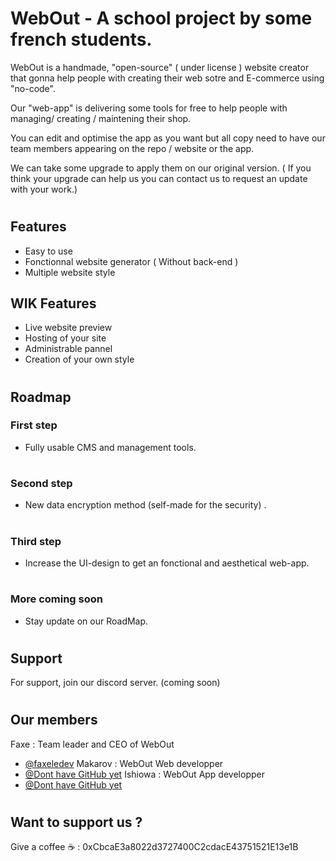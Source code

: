 
# WebOut - A school project by some french students.

WebOut is a handmade, "open-source" ( under license ) website creator that gonna help people with creating their web sotre and E-commerce using "no-code".

Our "web-app" is delivering some tools for free to help people with managing/ creating / maintening their shop.

You can edit and optimise the app as you want but all copy need to have our team members appearing on the repo / website or the app.

We can take some upgrade to apply them on our original version. ( If you think your upgrade can help us you can contact us to request an update with your work.)

# 
## Features

- Easy to use
- Fonctionnal website generator ( Without back-end )
- Multiple website style

## WIK Features

- Live website preview
- Hosting of your site
- Administrable pannel
- Creation of your own style


# 

## Roadmap

### First step

- Fully usable CMS and management tools.

# 

### Second step

- New data encryption method (self-made for the security) .

# 

### Third step

- Increase the UI-design to get an fonctional and aesthetical web-app.

# 

### More coming soon

- Stay update on our RoadMap.

# 

## Support

For support, join our discord server. (coming soon)

#
## Our members

 Faxe : Team leader and CEO of WebOut
- [@faxeledev](https://www.github.com/faxeledev)
 Makarov : WebOut Web developper
- [@Dont have GitHub yet](https://www.github.com/DontHaveGitHubYet)
 Ishiowa : WebOut App developper
- [@Dont have GitHub yet](https://www.github.com/DontHaveGitHubYet)

# 

## Want to support us ?

Give a coffee ☕ : 0xCbcaE3a8022d3727400C2cdacE43751521E13e1B

